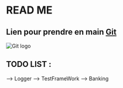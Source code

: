 READ ME
=======

Lien pour prendre en main [Git](http://jlord.us/git-it/index.html)
-
![Git logo](https://git-scm.com/images/logos/downloads/Git-Logo-2Color.png "Git Logo")

TODO LIST :
-
--> Logger
--> TestFrameWork
--> Banking 
